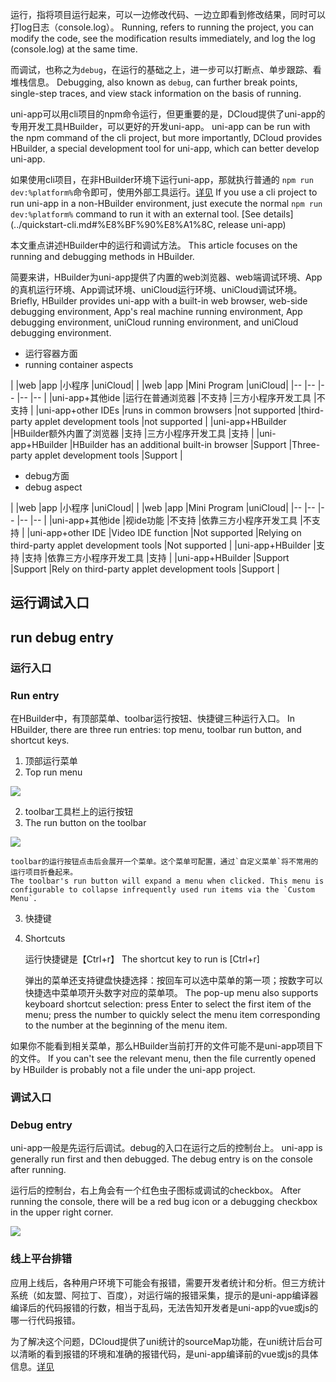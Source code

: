运行，指将项目运行起来，可以一边修改代码、一边立即看到修改结果，同时可以打log日志（console.log）。
Running, refers to running the project, you can modify the code, see the modification results immediately, and log the log (console.log) at the same time.

而调试，也称之为`debug`，在运行的基础之上，进一步可以打断点、单步跟踪、看堆栈信息。
Debugging, also known as `debug`, can further break points, single-step traces, and view stack information on the basis of running.

uni-app可以用cli项目的npm命令运行，但更重要的是，DCloud提供了uni-app的专用开发工具HBuilder，可以更好的开发uni-app。
uni-app can be run with the npm command of the cli project, but more importantly, DCloud provides HBuilder, a special development tool for uni-app, which can better develop uni-app.

如果使用cli项目，在非HBuilder环境下运行uni-app，那就执行普通的 `npm run dev:%platform%`命令即可，使用外部工具运行。[详见](../quickstart-cli.md#运行、发布uni-app)
If you use a cli project to run uni-app in a non-HBuilder environment, just execute the normal `npm run dev:%platform%` command to run it with an external tool. [See details](../quickstart-cli.md#%E8%BF%90%E8%A1%8C, release uni-app)

本文重点讲述HBuilder中的运行和调试方法。
This article focuses on the running and debugging methods in HBuilder.

简要来讲，HBuilder为uni-app提供了内置的web浏览器、web端调试环境、App的真机运行环境、App调试环境、uniCloud运行环境、uniCloud调试环境。
Briefly, HBuilder provides uni-app with a built-in web browser, web-side debugging environment, App's real machine running environment, App debugging environment, uniCloud running environment, and uniCloud debugging environment.

- 运行容器方面
- running container aspects

|					|web						|app		|小程序				|uniCloud|
| |web |app |Mini Program |uniCloud|
|--					|--							|--			|--					|--		|
|uni-app+其他ide		|运行在普通浏览器				|不支持		|三方小程序开发工具	|不支持	|
|uni-app+other IDEs |runs in common browsers |not supported |third-party applet development tools |not supported |
|uni-app+HBuilder	|HBuilder额外内置了浏览器		|支持		|三方小程序开发工具	|支持	|
|uni-app+HBuilder |HBuilder has an additional built-in browser |Support |Three-party applet development tools |Support |

- debug方面
- debug aspect

|					|web		|app	|小程序					|uniCloud|
| |web |app |Mini Program |uniCloud|
|--					|--			|--		|--						|--		|
|uni-app+其他ide		|视ide功能	|不支持	|依靠三方小程序开发工具	|不支持	|
|uni-app+other IDE |Video IDE function |Not supported |Relying on third-party applet development tools |Not supported |
|uni-app+HBuilder	|支持		|支持	|依靠三方小程序开发工具	|支持	|
|uni-app+HBuilder |Support |Support |Rely on third-party applet development tools |Support |

## 运行调试入口
## run debug entry

### 运行入口
### Run entry
在HBuilder中，有顶部菜单、toolbar运行按钮、快捷键三种运行入口。
In HBuilder, there are three run entries: top menu, toolbar run button, and shortcut keys.

1. 顶部运行菜单
1. Top run menu

![](https://vkceyugu.cdn.bspapp.com/VKCEYUGU-f184e7c3-1912-41b2-b81f-435d1b37c7b4/7bf15128-6629-4037-a6c5-988ab03671f1.png)

2. toolbar工具栏上的运行按钮
2. The run button on the toolbar

![](https://vkceyugu.cdn.bspapp.com/VKCEYUGU-f184e7c3-1912-41b2-b81f-435d1b37c7b4/05f69c39-5aee-460a-95d6-7c98141c5cb0.png)

	toolbar的运行按钮点击后会展开一个菜单。这个菜单可配置，通过`自定义菜单`将不常用的运行项目折叠起来。
	The toolbar's run button will expand a menu when clicked. This menu is configurable to collapse infrequently used run items via the `Custom Menu`.

3. 快捷键
3. Shortcuts
	
	运行快捷键是【Ctrl+r】
	The shortcut key to run is [Ctrl+r]
	
	弹出的菜单还支持键盘快捷选择：按回车可以选中菜单的第一项；按数字可以快捷选中菜单项开头数字对应的菜单项。
	The pop-up menu also supports keyboard shortcut selection: press Enter to select the first item of the menu; press the number to quickly select the menu item corresponding to the number at the beginning of the menu item.

如果你不能看到相关菜单，那么HBuilder当前打开的文件可能不是uni-app项目下的文件。
If you can't see the relevant menu, then the file currently opened by HBuilder is probably not a file under the uni-app project.

### 调试入口
### Debug entry

uni-app一般是先运行后调试。debug的入口在运行之后的控制台上。
uni-app is generally run first and then debugged. The debug entry is on the console after running.

运行后的控制台，右上角会有一个红色虫子图标或调试的checkbox。
After running the console, there will be a red bug icon or a debugging checkbox in the upper right corner.

![](https://hx.dcloud.net.cn/static/snapshots/app/h5-debug/open-debug.png)

### 线上平台排错

应用上线后，各种用户环境下可能会有报错，需要开发者统计和分析。但三方统计系统（如友盟、阿拉丁、百度），对运行端的报错采集，提示的是uni-app编译器编译后的代码报错的行数，相当于乱码，无法告知开发者是uni-app的vue或js的哪一行代码报错。

为了解决这个问题，DCloud提供了uni统计的sourceMap功能，在uni统计后台可以清晰的看到报错的环境和准确的报错代码，是uni-app编译前的vue或js的具体信息。[详见](https://uniapp.dcloud.net.cn/uni-stat-v2.html#sourcemap-parse-error)
